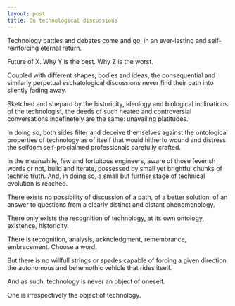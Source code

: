 ```yaml
---
layout: post
title: On technological discussions
---
```


Technology battles and debates come and go, in an ever-lasting and self-reinforcing eternal return.

Future of X. Why Y is the best. Why Z is the worst.

Coupled with different shapes, bodies and ideas, the consequential and similarly perpetual eschatological discussions never find their path into silently fading away.

Sketched and shepard by the historicity, ideology and biological inclinations of the technologist, the deeds of such heated and controversial conversations indefinetely are the same: unavailing platitudes.

In doing so, both sides filter and deceive themselves against the ontological properties of technology as of itself that would hitherto wound and distress the selfdom self-proclaimed professionals carefully crafted.

In the meanwhile, few and fortuitous engineers, aware of those feverish words or not, build and iterate, possessed by small yet brightful chunks of technic truth. And, in doing so, a small but further stage of technical evolution is reached.

There exists no possibility of discussion of a path, of a better solution, of an answer to questions from a clearly distinct and distant phenomenology. 

There only exists the recognition of technology, at its own ontology, existence, historicity. 

There is recognition, analysis, acknoledgment, remembrance, embracement. Choose a word.

But there is no willfull strings or spades capable of forcing a given direction the autonomous and behemothic vehicle that rides itself.

And as such, technology is never an object of oneself.

One is irrespectively the object of technology.

